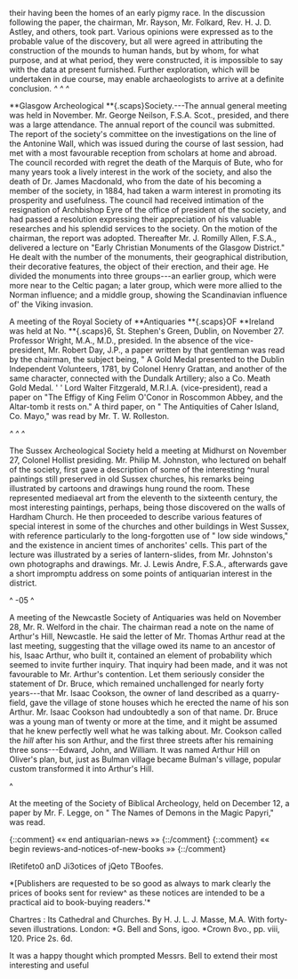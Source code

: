 their having been the homes of an early pigmy
race. In the discussion following the paper, the
chairman, Mr. Rayson, Mr. Folkard, Rev. H. J. D.
Astley, and others, took part. Various opinions
were expressed as to the probable value of the
discovery, but all were agreed in attributing the
construction of the mounds to human hands, but
by whom, for what purpose, and at what period,
they were constructed, it is impossible to say with
the data at present furnished. Further exploration,
which will be undertaken in due course, may enable
archaeologists to arrive at a definite conclusion.
*^ ^ ^*

**Glasgow Archeological **{.scaps}Society.---The annual
general meeting was held in November. Mr.
George Neilson, F.S.A. Scot., presided, and there
was a large attendance. The annual report of the
council was submitted. The report of the society's
committee on the investigations on the line of the
Antonine Wall, which was issued during the course
of last session, had met with a most favourable
reception from scholars at home and abroad. The
council recorded with regret the death of the
Marquis of Bute, who for many years took a lively
interest in the work of the society, and also the
death of Dr. James Macdonald, who from the date
of his becoming a member of the society, in 1884,
had taken a warm interest in promoting its prosperity
and usefulness. The council had received
intimation of the resignation of Archbishop Eyre of
the office of president of the society, and had
passed a resolution expressing their appreciation
of his valuable researches and his splendid services
to the society. On the motion of the chairman,
the report was adopted. Thereafter Mr. J. Romilly
Allen, F.S.A., delivered a lecture on "Early
Christian Monuments of the Glasgow District."
He dealt with the number of the monuments, their
geographical distribution, their decorative features,
the object of their erection, and their age. He
divided the monuments into three groups---an
earlier group, which were more near to the Celtic
pagan; a later group, which were more allied to
the Norman influence; and a middle group, showing
the Scandinavian influence of' the Viking
invasion.

A meeting of the Royal Society of **Antiquaries
**{.scaps}OF **Ireland was held at No. **{.scaps}6, St. Stephen's
Green, Dublin, on November 27. Professor
Wright, M.A., M.D., presided. In the absence
of the vice-president, Mr. Robert Day, J.P., a
paper written by that gentleman was read by the
chairman, the subject being, " A Gold Medal presented
to the Dublin Independent Volunteers, 1781,
by Colonel Henry Grattan, and another of the same
character, connected with the Dundalk Artillery;
also a Co. Meath Gold Medal. ' ' Lord Walter Fitzgerald,
M.R.I.A. (vice-president), read a paper on
"The Effigy of King Felim O'Conor in Roscommon
Abbey, and the Altar-tomb it rests on."
A third paper, on " The Antiquities of Caher Island,
Co. Mayo," was read by Mr. T. W. Rolleston.

*^ ^ ^*

The Sussex Archeological Society held a meeting
at Midhurst on November 27, Colonel Hollist
presiding. Mr. Philip M. Johnston, who lectured
on behalf of the society, first gave a description of
some of the interesting ^nural paintings still preserved
in old Sussex churches, his remarks being
illustrated by cartoons and drawings hung round
the room. These represented mediaeval art from
the eleventh to the sixteenth century, the most
interesting paintings, perhaps, being those discovered
on the walls of Hardham Church. He
then proceeded to describe various features of
special interest in some of the churches and other
buildings in West Sussex, with reference particularly
to the long-forgotten use of " low side
windows," and the existence in ancient times of
anchorites' cells. This part of the lecture was
illustrated by a series of lantern-slides, from Mr.
Johnston's own photographs and drawings. Mr.
J. Lewis Andre, F.S.A., afterwards gave a short
impromptu address on some points of antiquarian
interest in the district.

^ -05 ^

A meeting of the Newcastle Society of Antiquaries
was held on November 28, Mr. R. Welford
in the chair. The chairman read a note on the
name of Arthur's Hill, Newcastle. He said the
letter of Mr. Thomas Arthur read at the last meeting,
suggesting that the village owed its name to an
ancestor of his, Isaac Arthur, who built it, contained
an element of probability which seemed to
invite further inquiry. That inquiry had been
made, and it was not favourable to Mr. Arthur's
contention. Let them seriously consider the statement
of Dr. Bruce, which remained unchallenged
for nearly forty years---that Mr. Isaac Cookson,
the owner of land described as a quarry-field, gave
the village of stone houses which he erected the
name of his son Arthur. Mr. Isaac Cookson had
undoubtedly a son of that name. Dr. Bruce was a
young man of twenty or more at the time, and it
might be assumed that he knew perfectly well what
he was talking about. Mr. Cookson called the
*hill* after his son Arthur, and the first three streets
after his remaining three sons---Edward, John,
and William. It was named Arthur Hill on
Oliver's plan, but, just as Bulman village became
Bulman's village, popular custom transformed it
into Arthur's Hill.

^

At the meeting of the Society of Biblical
Archeology, held on December 12, a paper by
Mr. F. Legge, on " The Names of Demons in the
Magic Papyri," was read.

{::comment} «« end antiquarian-news »» {::/comment}
{::comment} «« begin reviews-and-notices-of-new-books »» {::/comment}


lRetifeto0 anD Ji3otices
of jQeto TBoofes.

*[Publishers are requested to be so good as always to
mark clearly the prices of books sent for review^ as
these notices are intended to be a practical aid to
book-buying readers.'\*

Chartres : Its Cathedral and Churches. By
H. J. L. J. Masse, M.A. With forty-seven
illustrations. London: *G. Bell and Sons, igoo.
*Crown 8vo., pp. viii, 120. Price 2s. 6d.

It was a happy thought which prompted Messrs.
Bell to extend their most interesting and useful

